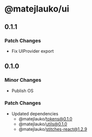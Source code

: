 # @matejlauko/ui

## 0.1.1

### Patch Changes

- Fix UIProvider export

## 0.1.0

### Minor Changes

- Publish OS

### Patch Changes

- Updated dependencies
  - @matejlauko/tokens@0.1.0
  - @matejlauko/utils@0.1.0
  - @matejlauko/stitches-react@1.2.9
